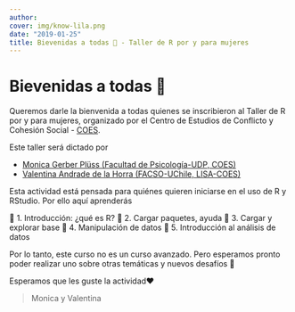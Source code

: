 ```yaml
---
author:
cover: img/know-lila.png
date: "2019-01-25"
title: Bievenidas a todas 👩 - Taller de R por y para mujeres
---
```


# Bievenidas a todas 👩

Queremos darle la bienvenida a todas quienes se inscribieron al Taller de R por y para mujeres, organizado por el Centro de Estudios de Conflicto y Cohesión Social - [COES](www.coes.cl).

Este taller será dictado por

- [Monica Gerber Plüss (Facultad de Psicología-UDP, COES)](mailto:'monica.gerber@udp.cl')
- [Valentina Andrade de la Horra (FACSO-UChile, LISA-COES)](valentinaandrade.netlify.app)


Esta actividad está pensada para quiénes quieren iniciarse en el uso de R y RStudio. Por ello aquí aprenderás

🔹 1. Introducción: ¿qué es R?
🔹 2. Cargar paquetes, ayuda
🔹 3. Cargar y explorar base
🔹 4. Manipulación de datos
🔹 5. Introducción al análisis de datos

Por lo tanto, este curso no es un curso avanzado. Pero esperamos pronto poder realizar uno sobre otras temáticas y nuevos desafíos 🙂

Esperamos que les guste la actividad❤️

> Monica y Valentina

